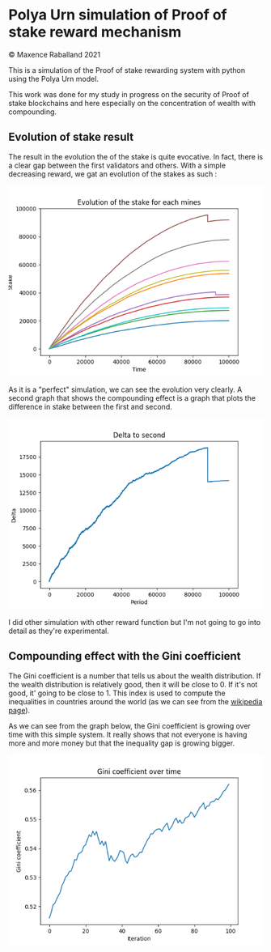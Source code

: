 # Polya Urn simulation of Proof of stake reward mechanism

&copy; Maxence Raballand 2021

This is a simulation of the Proof of stake rewarding system with python using the Polya Urn model.

This work was done for my study in progress on the security of Proof of stake blockchains and here especially on the concentration of wealth with compounding.

## Evolution of stake result

The result in the evolution the of the stake is quite evocative. In fact, there is a clear gap between the first validators and others. With a simple decreasing reward, we gat an evolution of the stakes as such :

![Evolution of stakes with decreasing reward](./media/decreasing_stake.png)

As it is a "perfect" simulation, we can see the evolution very clearly. A second graph that shows the compounding effect is a graph that plots the difference in stake between the first and second.

![Evolution of the stake difference between first and second](./media/decreasing_delta.png)

I did other simulation with other reward function but I'm not going to go into detail as they're experimental.

## Compounding effect with the Gini coefficient

The Gini coefficient is a number that tells us about the wealth distribution. If the wealth distribution is relatively good, then it will be close to 0. If it's not good, it' going to be close to 1. This index is used to compute the inequalities in countries around the world (as we can see from the [wikipedia page](https://en.wikipedia.org/wiki/Gini_coefficient)).

As we can see from the graph below, the Gini coefficient is growing over time with this simple system. It really shows that not everyone is having more and more money but that the inequality gap is growing bigger.

![Gini coefficient over time](./media/gini_stake_evolution.png)

